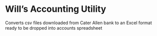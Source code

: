 # Will’s Accounting Utility

Converts csv files downloaded from Cater Allen bank to an Excel format ready to be dropped into accounts spreadsheet